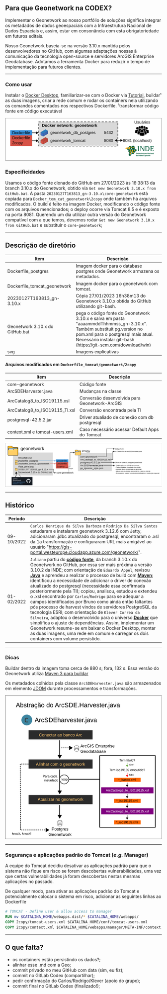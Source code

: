 ## Para que Geonetwork na CODEX?

Implementar o Geonetwork ao nosso portfólio de soluções significa integrar os metadados de dados geoespaciais com a Infraestrutura Nacional de Dados Espaciais e, assim, estar em consonância com esta obrigatoriedade em futuros editais.

Nosso Geonetwork baseia-se na versão 3.10.x mantida pelos desenvolvedores no GitHub, com algumas adaptações nossas à comunicação da tecnologia open-source e servidores ArcGIS Enterprise Geodatabase. Adotamos a ferramenta Docker para reduzir o tempo de implementação para futuros clientes.
_____________________________________________________________________________
### Como usar

Instalar o [Docker Desktop](https://www.docker.com/products/docker-desktop/), familiarizar-se com o Docker via [Tutorial](https://docs.docker.com/get-started/), buildar¹ as duas imagens, criar a rede comum e rodar os containers nela utilizando os comandos comentados nos respectivos Dockerfile. ¹transformar código fonte em código executável

<div align="center"><img src="./svg/fig_docker_network.svg"></div>

### Especificidades
Usamos o código fonte clonado do GitHub em 27/01/2023 às 16:38:13 da branch 3.10.x do Geonetwork, obtido via `Get new Geonetwork 3.10.x from GitHub.bat`. A pasta `20230127T163813_gn-3.10.x\core-geonetwork` está copiada para `Docker_tom_cat_geonetwork\2copy` onde também há arquivos modificados. O build é feito na imagem Docker, modificando o código fonte com os arquivos mencionados; o deploy ocorre via Tomcat 8.5 e é exposto na porta 8081. Querendo um dia utilizar outra versão do Geonetwork compatível com a que temos, devemos rodar `Get new Geonetwork 3.10.x from GitHub.bat` e substituir o `core-geonetwork`;

_____________________________________________________________________________
## Descrição de diretório

Item | Descrição
--- |---
Dockerfile_postgres | Imagem docker para o database postgres onde Geonetwork armazena os metadados.
Dockerfile_tomcat_geonetwork | Imagem docker para o geonetwork com tomcat.
20230127T163813_gn-3.10.x | Cópia 27/01/2023 16h38m13 do Geonetwork 3.10.x obtida do GitHub utilizando git-bash.
Geonetwork 3.10.x do GitHub.bat | pega o código fonte do Geonetwork 3.10.x e salva em pasta "aaaammddThhmmss_gn-3.10.x". Também substituit pg.version no pom.xml para o postgresql mais atual. Necessário instalar git-bash (https://git-scm.com/download/win)
svg | Imagens explicativas

#### Arquivos modificados em `Dockerfile_tomcat/geonetwork/2copy`
Item | Descrição
--- |---
core-geonetwork                       | Código fonte
ArcSDEHarvester.java                  | Mudanças na classe
ArcCatalog8_to_ISO19115.xsl           | Conversão desenvolvida para Geonetwork-ArcGIS
ArcCatalog8_to_ISO19115_TI.xsl        | Conversão encontrada pela TI
postgresql-42.5.2.jar                 | Driver atualiado de conexão com db postgresql
context.xml e tomcat-users.xml        | Caso necessário acessar Default Apps do Tomcat

<div align="center"><img src="./svg/fig_repositorio.svg"></div>

_____________________________________________________________________________
## Histórico
Período | Descrição
--- |---
09-10/2022 | `Carlos Henrique da Silva Barboza` e `Rodrigo Da Silva Santos` estudaram e instalaram geonetwork 3.12.6 com Jetty, adicionaram .jdbc atualizado do postgresql, encontraram o .xsl da 1a transformação e configuraram URL mais amigável ao usuário "https://gis-portal.westeurope.cloudapp.azure.com/geonetwork/".
01-02/2022 | `Juliano` partiu do <ins>**código fonte**</ins>, da branch 3.10.x do Geonetwork no GitHub, por essa ser mais próxima a versão 3.10.2 da INDE; com orientação de `Eduardo Appel`, revisou <ins>**Java**</ins> e aprendeu a realizar o processo de build com <ins>**Maven**</ins>; identificou a necessidade de adicionar o driver de conexão atualizado do postgresql (necessidade essa confirmada posteriormente pela TI); copiou, analisou, estudou e extendeu o .xsl encontrado por `Carlos`/`Rodrigo` para se adequar a campos identificados por Bruno como ainda então faltantes pós processo de harvest vindos de servidores PostgreSQL da tecnologia ESRI; com orientação de `Klever Correa da Silveira`, adaptou o desenvolvido para o universo <ins>**Docker**</ins> que simplifica o ajuste de dependências. Assim, implementar um Geonetwork resume-se em baixar o Docker Desktop, montar as duas imagens, uma rede em comum e carregar os dois containers com volume persistido.

_____________________________________________________________________________

### Dicas 
Buildar dentro da imagem toma cerca de 880 s; fora, 132 s. Essa versão do Geonetwork utiliza [Maven 3 para buildar](https://maven.apache.org/download.cgi)

Os metadados colhidos pela classe `ArcSDEHarvester.java` são armazenados em elemento [JDOM](http://www.jdom.org/docs/apidocs.1.1/org/jdom/Element.html) durante processamentos e transformações.

<div align="center"><img src="./svg/fig_arcsdeharvester_abs.svg"></div>

_____________________________________________________________________________
### Segurança e aplicações padrão do Tomcat (*e.g.* Manager)
A equipe do Tomcat decidiu desativar as aplicações padrão para que o sistema não fique em risco se forem descobertas vulnerabilidades, uma vez que certas vulnerabilidades já foram descobertas nestas mesmas aplicações no passado.

De qualquer modo, para ativar as aplicações padrão do Tomcat e potencialmente colocar o sistema em risco, adicionar as seguintes linhas ao Dockerfile
```Dockerfile
# TOMCAT - Define user & allow access to manager
RUN mv $CATALINA_HOME/webapps.dist/* $CATALINA_HOME/webapps/
COPY 2copy/tomcat-users.xml $CATALINA_HOME/conf/tomcat-users.xml
COPY 2copy/context.xml $CATALINA_HOME/webapps/manager/META-INF/context.xml
```

_____________________________________________________________________________
## O que falta?
 - os containers estão persistindo os dados?;
 - alinhar esse .md com a Geo;
 - commit privado no meu GitHub com data (sim, eu fiz);
 - commit no GitLab Codex (compartilhar);
 - pedir confirmação do Carlos/Rodrigo/Klever (apoio do grupo);
 - commit final no GitLab Codex (finalizado!);